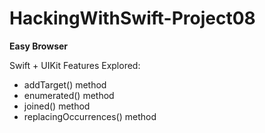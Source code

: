 # HackingWithSwift-Project08
<b>Easy Browser</b>

<p>Swift + UIKit Features Explored:<p>
<ul>
  <li>addTarget() method</li>
  <li>enumerated() method</li>
  <li>joined() method</li>
  <li>replacingOccurrences() method</li>
</ul>
